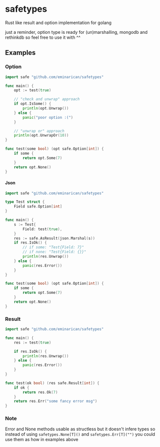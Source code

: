 # safetypes
Rust like result and option implementation for golang

just a reminder, option type is ready for (un)marshalling, mongodb and rethinkdb so feel free to use it with ^^

## Examples

### Option
```go
import safe "github.com/eminarican/safetypes"

func main() {
    opt := test(true)

    // "check and unwrap" approach
    if opt.IsSome() {
        println(opt.Unwrap())
    } else {
        panic("poor option :(")
    }

    // "unwrap or" approach
    println(opt.UnwrapOr(10))
}

func test(some bool) (opt safe.Option[int]) {
    if some {
        return opt.Some(7)
    }
    return opt.None()
}
```

#### Json
```go
import safe "github.com/eminarican/safetypes"

type Test struct {
    Field safe.Option[int]
}

func main() {
    s := Test{
	    Field: test(true),
	}
	res := safe.AsResult(json.Marshal(s))
    if res.IsOk() {
        // if some: "Test{Field: 7}"
        // if none: "Test{Field: {}}"
        println(res.Unwrap())
    } else {
        panic(res.Error())
    }
}

func test(some bool) (opt safe.Option[int]) {
    if some {
        return opt.Some(7)
    }
    return opt.None()
}
```

### Result
```go
import safe "github.com/eminarican/safetypes"

func main() {
    res := test(true)

    if res.IsOk() {
        println(res.Unwrap())
    } else {
        panic(res.Error())
    }
}

func test(ok bool) (res safe.Result[int]) {
    if ok {
        return res.Ok(7)
    }
    return res.Err("some fancy error msg")
}
```

### Note
Error and None methods usable as structless but it doesn't infere types so instead of using `safetypes.None[T]()` and `safetypes.Err[T]("")` you could use them as how in examples above

